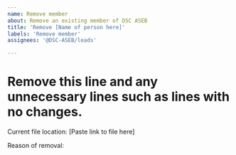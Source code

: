 ```yaml
---
name: Remove member
about: Remove an existing member of DSC ASEB
title: 'Remove [Name of person here]'
labels: 'Remove member'
assignees: '@DSC-ASEB/leads'

---
```


# Remove this line and any unnecessary lines such as lines with no changes.

Current file location: [Paste link to file here]

Reason of removal:
